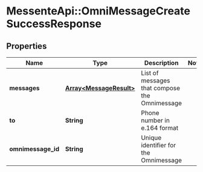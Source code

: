 # MessenteApi::OmniMessageCreateSuccessResponse

## Properties
Name | Type | Description | Notes
------------ | ------------- | ------------- | -------------
**messages** | [**Array&lt;MessageResult&gt;**](MessageResult.md) | List of messages that compose the Omnimessage | 
**to** | **String** | Phone number in e.164 format | 
**omnimessage_id** | **String** | Unique identifier for the Omnimessage | 


